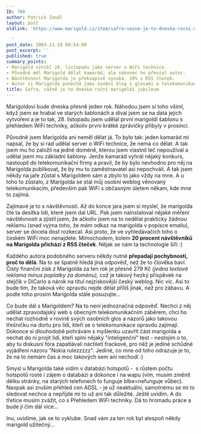 ```yaml
---
ID: 700
author: Patrick Zandl
layout: post
oldlink: 'https://www.marigold.cz/item/safra-vazne-je-to-dneska-rocni-marigoldi-jubileum

  '
post_date: 2003-11-28 09:54:00
post_excerpt: ''
published: true
summary_points:
- Marigold vznikl 28. listopadu jako server o WiFi technice.
- Původně měl Marigold dělat kamarád, ale nakonec ho převzal autor.
- Návštěvnost Marigolda je překvapivě vysoká, 20% z RSS čteček.
- Autor si Marigolda ponechá jako osobní blog s glosami o telekomunikacích.
title: Safra, vážně je to dneska roční marigoldí jubileum
---
```


<p>
Marigoldovi bude dneska přesně jeden rok. Náhodou jsem si toho všiml, když jsem se hrabal ve starých šablonách a díval jsem se na data jejich vytvoření a je to tak, 28. listopadu jsem udělal první marigoldí šablonu s přehledem WiFi techniky, ačkoliv první krátké zprávičky přibyly v prosinci. </p>

<p>
Původně jsem Marigolda ani neměl dělat já. To bylo tak: jeden kamarád mi napsal, že by si rád udělal server o WiFi technice, že nemá co dělat. A tak jsem mu ho založil na jedné doméně, kterou jsem vlastnil leč nepoužíval a udělal jsem mu základní šablony. Jenže kamarád vyhrál nějaký konkurs, nastoupil do telekomunikační firmy a pravil, že by bylo nevhodno pro něj na Marigolda publikovat, že by mu to zaměstnavatel asi nepochváli. A tak jsem někdy na jaře zůstal s Marigoldem sám a zbylo to jako vždy na mne. A u toho to zůstalo, z Marigolda se stal můj osobní weblog věnovaný telekomunikacím, především pak WiFi s občasným úletem někam, kde mne to zajímá. </p>

<p>
Zajímavé je to s návštěvností. Až do konce jara jsem si myslel, že marigolda čte ta desítka lidí, které jsem dal URL. Pak jsem nainstaloval nějaké měření návštěvnosti a zjistil jsem, že ačkoliv jsem na to nedělal prakticky žádnou reklamu (snad vyjma toho, že mám odkaz na marigolda v popisce emailu), server se docela dost rozkecal. Asi proto, že ve vyhledávačích toho o českém WiFi moc nenajdete. Mimochodem, kolem <STRONG>20 procent návštěvníků na Marigolda přichází z RSS čteček</STRONG>. Nějak se nám ta technologie šíří :)</p>

<p>
Každého autora podobného serveru někdy nutně <STRONG>přepadají pochybnosti, proč to dělá</STRONG>. Na to se špatně hledá jiná odpověď, než že to člověka baví. Čistý finanční zisk z Marigolda za ten rok je přesně 279 Kč <EM>(jedna textová reklama mínus poplatky za doménu),</EM> což je takový hezký příspěvek na stejčík v DiCarlo a nárok na titul nejziskovější český weblog. Nic víc. Asi to bude tím, že taková věc opravdu nejde dělat příliš jinak, než pro zábavu. A podle toho prosím Marigolda stále posuzujte...</p>

<p>
Co bude dál s Marigoldem? Na to není jednoznačná odpověď. Nechci z něj udělat zpravodajský web s obecným telekomunikačním záběrem, chci ho nechat rozhodně v rovině svých osobních glos a názorů jako takovou třešničku na dortu pro lidi, kteří se o telekomunikace opravdu zajímají. Dokonce si dlouhodobě pohrávám s myšlenku uzavřít část marigolda a nechat do ní projít lidi, kteří splní nějaký "inteligenční" test - nestojím o to, aby tu diskusní fóra zapatlávali náctiletí frackové, pro něž je jediné schůdné vyjádření názoru "Nokia rulezzzzz". Jediné, co mne od toho odrazuje je to, že na to nemám čas a moc takových sem ani nechodí :)</p>

<p>
Smysl u Marigolda také vidím v databázi hotspotů -&#160; s růstem počtu hotspotů roste i zájem o databázi a dokonce i na wapu (vím, musím změnit délku stránky, na starých telefonech to funguje blbe=nefunguje vůbec). Naopak asi zruším přehled cen ADSL - je už neaktuální, samotnému se mi to sledovat nechce a nepřijde mi to už ani tak důležité. Ještě uvidím. A do třetice musím zvážit, co s Přehledem WiFi techniky. Dá to hromadu práce a bude jí čím dál více...</p>

<p>
Inu, uvidíme, jak se to vyklube. Snad vám za ten rok byl alespoň někdy marigold užitečný...</p>